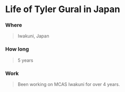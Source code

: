 # Life of Tyler Gural in Japan

### Where
>Iwakuni, Japan

### How long 
> 5 years

### Work
> Been working on MCAS Iwakuni for over 4 years.



